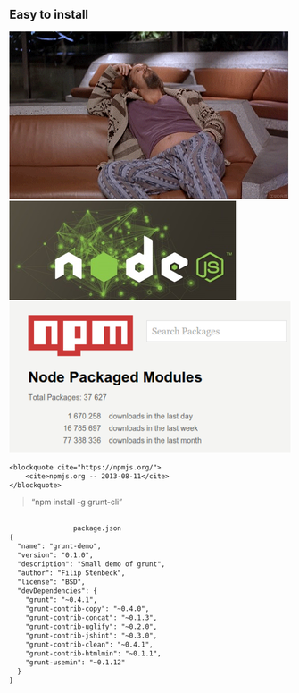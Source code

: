 <section>
<h2>Easy to install</h2>
<img src="img/dude_1.gif">
</section>
<section>
<img src="img/nodejs.jpg">
</section>
<section>
	<img src="img/npm.png"/>

	<blockquote cite="https://npmjs.org/">
 		<cite>npmjs.org -- 2013-08-11</cite>
 	</blockquote>
</section>
<section>
<blockquote cite="http://gruntjs.com/getting-started">
	&ldquo;npm install -g grunt-cli&rdquo;
</blockquote>
</section>
<section>
	<pre>
			<code data-trim contenteditable="false">
				package.json
{
  "name": "grunt-demo",
  "version": "0.1.0",
  "description": "Small demo of grunt",
  "author": "Filip Stenbeck",
  "license": "BSD",
  "devDependencies": {
    "grunt": "~0.4.1",
    "grunt-contrib-copy": "~0.4.0",
    "grunt-contrib-concat": "~0.1.3",
    "grunt-contrib-uglify": "~0.2.0",
    "grunt-contrib-jshint": "~0.3.0",
    "grunt-contrib-clean": "~0.4.1",
    "grunt-contrib-htmlmin": "~0.1.1",
    "grunt-usemin": "~0.1.12"
  }
}
</code>
</pre>
</section>
